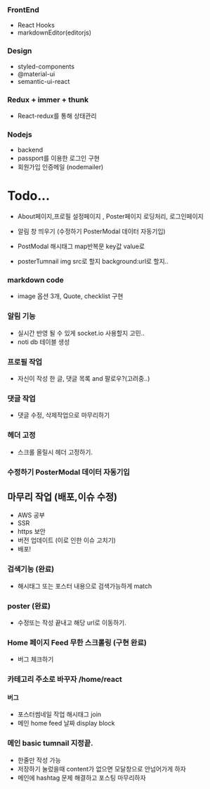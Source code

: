 ### FrontEnd
- React Hooks
- markdownEditor(editorjs)
### Design  
+ styled-components
+ @material-ui
+ semantic-ui-react

### Redux + immer + thunk
- React-redux를 통해 상태관리 
### Nodejs
- backend
- passport를 이용한 로그인 구현
- 회원가입 인증메일 (nodemailer)





# Todo... 
- About페이지,프로필 설정페이지 , Poster페이지 로딩처리, 로그인페이지 
- 알림 창 띄우기 (수정하기 PosterModal 데이터 자동기입)



- PostModal 해시태그 map반복문 key값 value로
- posterTumnail img src로 할지 background:url로 할지..



### markdown code

- image 옵션 3개, Quote, checklist 구현

### 알림 기능
- 실시간 반영 될 수 있게 socket.io 사용할지 고민..
- noti db 테이블 생성

### 프로필 작업
- 자신이 작성 한 글, 댓글 목록 and 팔로우?(고려중..)



### 댓글 작업
- 댓글 수정, 삭제작업으로 마무리하기

### 헤더 고정
- 스크롤 올릴시 헤더 고정하기.

### 수정하기 PosterModal 데이터 자동기입


## 마무리 작업 (배포,이슈 수정)
  + AWS 공부
  + SSR 
  + https 보안 
  + 버전 업데이트 (이로 인한 이슈 고치기)
  + 배포!


### 검색기능 (완료)
- 해시태그 또는 포스터 내용으로 검색가능하게 match

### poster (완료)
- 수정또는 작성 끝내고 해당 url로 이동하기.

### Home 페이지 Feed 무한 스크롤링 (구현 완료)
- 버그 체크하기

### 카테고리 주소로 바꾸자 /home/react 

#### 버그 
- 포스터썸네일 작업 해시태그 join
- 메인 home feed 날짜 display block


### 메인 basic tumnail 지정끝.
- 한줄만 작성 가능
- 저장하기 눌렀을때 content가 없으면 모달창으로 안넘어가게 하자
- 메인에 hashtag 문제 해결하고 포스팅 마무리하자